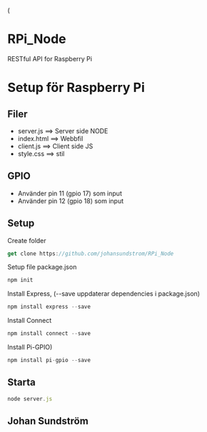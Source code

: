 (
# RPi_Node
RESTful API for Raspberry Pi
# Setup för Raspberry Pi

## Filer
* server.js ==> Server side NODE
* index.html ==> Webbfil
* client.js ==> Client side JS
* style.css ==> stil

## GPIO
* Använder pin 11 (gpio 17) som input
* Använder pin 12 (gpio 18) som input

## Setup
Create folder
```javascript
get clone https://github.com/johansundstrom/RPi_Node
```
Setup file package.json
```javascript
npm init
```
Install Express, (--save uppdaterar dependencies i package.json)
```javascript
npm install express --save
```
Install Connect
```javascript
npm install connect --save
```
Install Pi-GPIO)
```javascript
npm install pi-gpio --save
```

## Starta
```javascript
node server.js
```

## Johan Sundström
